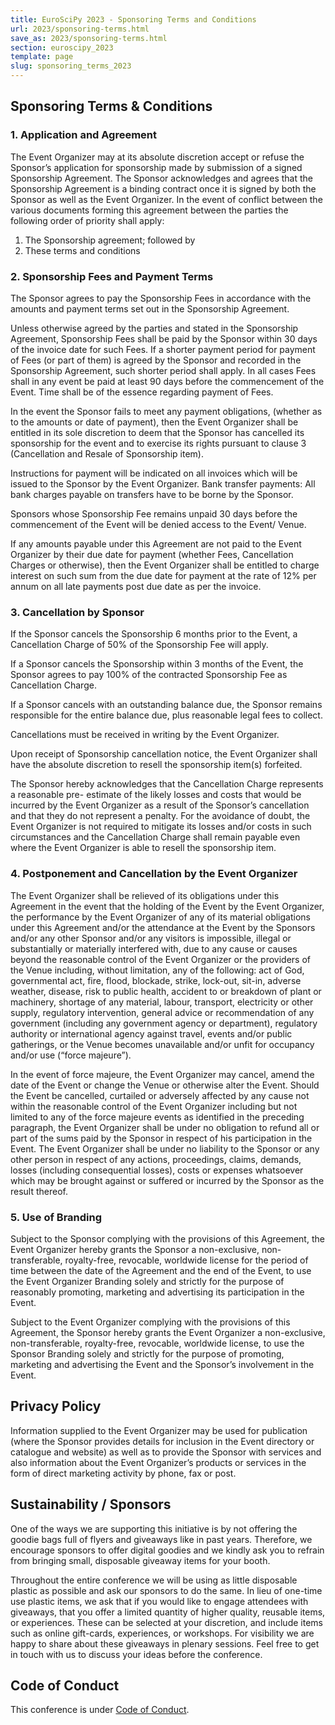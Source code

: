 ```yaml
---
title: EuroSciPy 2023 - Sponsoring Terms and Conditions
url: 2023/sponsoring-terms.html
save_as: 2023/sponsoring-terms.html
section: euroscipy_2023
template: page
slug: sponsoring_terms_2023
---
```


## Sponsoring Terms & Conditions

### 1. Application and Agreement

The Event Organizer may at its absolute discretion accept or refuse the Sponsor’s application for sponsorship made by submission of a signed Sponsorship Agreement. The Sponsor acknowledges and agrees that the Sponsorship Agreement is a binding contract once it is signed by both the Sponsor as well as the Event Organizer. In the event of conflict between the various documents forming this agreement between the parties the following order of priority shall apply:

1. The Sponsorship agreement; followed by
2. These terms and conditions

### 2. Sponsorship Fees and Payment Terms

The Sponsor agrees to pay the Sponsorship Fees in accordance with the amounts and payment terms set out in the Sponsorship Agreement.

Unless otherwise agreed by the parties and stated in the Sponsorship Agreement, Sponsorship Fees shall be paid by the Sponsor within 30 days of the invoice date for such Fees. If a shorter payment period for payment of Fees (or part of them) is agreed by the Sponsor and recorded in the Sponsorship Agreement, such shorter period shall apply. In all cases Fees shall in any event be paid at least 90 days before the commencement of the Event. Time shall be of the essence regarding payment of Fees.

In the event the Sponsor fails to meet any payment obligations, (whether as to the amounts or date of payment), then the Event Organizer shall be entitled in its sole discretion to deem that the Sponsor has cancelled its sponsorship for the event and to exercise its rights pursuant to clause 3 (Cancellation and Resale of Sponsorship item).

Instructions for payment will be indicated on all invoices which will be issued to the Sponsor by the Event Organizer. Bank transfer payments: All bank charges payable on transfers have to be borne by the Sponsor.

Sponsors whose Sponsorship Fee remains unpaid 30 days before the commencement of the Event will be denied access to the Event/ Venue.

If any amounts payable under this Agreement are not paid to the Event Organizer by their due date for payment (whether Fees, Cancellation Charges or otherwise), then the Event Organizer shall be entitled to charge interest on such sum from the due date for payment at the rate of 12% per annum on all late payments post due date as per the invoice.

### 3. Cancellation by Sponsor

If the Sponsor cancels the Sponsorship 6 months prior to the Event, a Cancellation Charge of 50% of the Sponsorship Fee will apply.

If a Sponsor cancels the Sponsorship within 3 months of the Event, the Sponsor agrees to pay 100% of the contracted Sponsorship Fee as Cancellation Charge.

If a Sponsor cancels with an outstanding balance due, the Sponsor remains responsible for the entire balance due, plus reasonable legal fees to collect.

Cancellations must be received in writing by the Event Organizer.

Upon receipt of Sponsorship cancellation notice, the Event Organizer shall have the absolute discretion to resell the sponsorship item(s) forfeited.

The Sponsor hereby acknowledges that the Cancellation Charge represents a reasonable pre- estimate of the likely losses and costs that would be incurred by the Event Organizer as a result of the Sponsor’s cancellation and that they do not represent a penalty. For the avoidance of doubt, the Event Organizer is not required to mitigate its losses and/or costs in such circumstances and the Cancellation Charge shall remain payable even where the Event Organizer is able to resell the sponsorship item.

### 4. Postponement and Cancellation by the Event Organizer

The Event Organizer shall be relieved of its obligations under this Agreement in the event that the holding of the Event by the Event Organizer, the performance by the Event Organizer of any of its material obligations under this Agreement and/or the attendance at the Event by the Sponsors and/or any other Sponsor and/or any visitors is impossible, illegal or substantially or materially interfered with, due to any cause or causes beyond the reasonable control of the Event Organizer or the providers of the Venue including, without limitation, any of the following: act of God, governmental act, fire, flood, blockade, strike, lock-out, sit-in, adverse weather, disease, risk to public health, accident to or breakdown of plant or machinery, shortage of any material, labour, transport, electricity or other supply, regulatory intervention, general advice or recommendation of any government (including any government agency or department), regulatory authority or international agency against travel, events and/or public gatherings, or the Venue becomes unavailable and/or unfit for occupancy and/or use (“force majeure”).

In the event of force majeure, the Event Organizer may cancel, amend the date of the Event or change the Venue or otherwise alter the Event. Should the Event be cancelled, curtailed or adversely affected by any cause not within the reasonable control of the Event Organizer including but not limited to any of the force majeure events as identified in the preceding paragraph, the Event Organizer shall be under no obligation to refund all or part of the sums paid by the Sponsor in respect of his participation in the Event. The Event Organizer shall be under no liability to the Sponsor or any other person in respect of any actions, proceedings, claims, demands, losses (including consequential losses), costs or expenses whatsoever which may be brought against or suffered or incurred by the Sponsor as the result thereof.

### 5. Use of Branding

Subject to the Sponsor complying with the provisions of this Agreement, the Event Organizer hereby grants the Sponsor a non-exclusive, non-transferable, royalty-free, revocable, worldwide license for the period of time between the date of the Agreement and the end of the Event, to use the Event Organizer Branding solely and strictly for the purpose of reasonably promoting, marketing and advertising its participation in the Event.

Subject to the Event Organizer complying with the provisions of this Agreement, the Sponsor hereby grants the Event Organizer a non-exclusive, non-transferable, royalty-free, revocable, worldwide license, to use the Sponsor Branding solely and strictly for the purpose of promoting, marketing and advertising the Event and the Sponsor’s involvement in the Event.

## Privacy Policy

Information supplied to the Event Organizer may be used for publication (where the Sponsor provides details for inclusion in the Event directory or catalogue and website) as well as to provide the Sponsor with services and also information about the Event Organizer’s products or services in the form of direct marketing activity by phone, fax or post.

## Sustainability / Sponsors

One of the ways we are supporting this initiative is by not offering the goodie bags full of flyers and giveaways like in past years. Therefore, we encourage sponsors to offer digital goodies and we kindly ask you to refrain from bringing small, disposable giveaway items for your booth.

Throughout the entire conference we will be using as little disposable plastic as possible and ask our sponsors to do the same. In lieu of one-time use plastic items, we ask that if you would like to engage attendees with giveaways, that you offer a limited quantity of higher quality, reusable items, or experiences. These can be selected at your discretion, and include items such as online gift-cards, experiences, or workshops. For visibility we are happy to share about these giveaways in plenary sessions. Feel free to get in touch with us to discuss your ideas before the conference.

## Code of Conduct

This conference is under [Code of Conduct](code_of_conduct.html).
